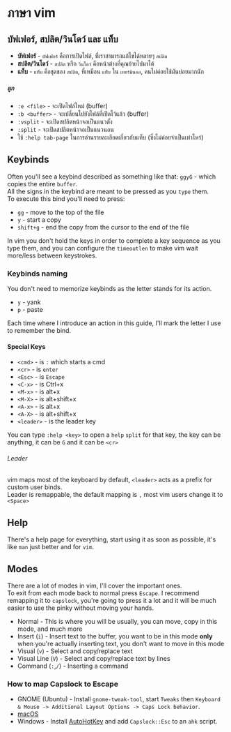 # ภาษา vim

## บัฟเฟอร์, สปลิต/วินโดว์ และ แท็บ

- **บัฟเฟอร์** - `บัฟเฟอร์` คือการเปิดไฟล์, ที่เราสามารถแก้ไขได้หลายๆ `สปลิต`
- **สปลิต/วินโดว์** - `สปลิต` หรือ `วินโดว์` คือหน้าต่างที่คุณย้ายไปมาได้
- **แท็บ** - `แท็บ` คือชุดของ `สปลิต`, ที่เหมือน `แท็บ` ใน `เทอร์มินอล`, คนไม่ค่อยใช้มันบ่อยมากนัก

##### ผูก

- `:e <file>` - จะเปิดไฟล์ใหม่ (buffer)
- `:b <buffer>` - จะเปลี่ยนไปยังไฟล์ที่เปิดไว้แล้ว (buffer)
- `:vsplit` - จะเปิดสปลิตหน้าจอเป็นแนวตั้ง
- `:split` - จะเปิดสปลิตหน้าจอเป็นแนวนอน
- ใช้ `:help tab-page` ในการอ่านรายละเอียดเกี่ยวกับแท็บ (ซึ่งไม่ค่อยจำเป็นเท่าไหร่)

## Keybinds

Often you'll see a keybind described as something like that: `ggyG` - which copies the entire `buffer`. \
All the signs in the keybind are meant to be pressed as you `type` them. \
To execute this bind you'll need to press:

- `gg` - move to the top of the file
- `y` - start a copy
- `shift+g` - end the copy from the cursor to the end of the file

In vim you don't hold the keys in order to complete a key sequence as you type them, and you can configure the `timeoutlen` to make vim wait more/less between keystrokes.

### Keybinds naming

You don't need to memorize keybinds as the letter stands for its action.

- `y` - yank
- `p` - paste

Each time where I introduce an action in this guide, I'll mark the letter I use to remember the bind.

#### Special Keys

- `<cmd>` - is `:` which starts a cmd
- `<cr>` - is `enter`
- `<Esc>` - is `Escape`
- `<C-x>` - is Ctrl+x
- `<M-x>` - is alt+x
- `<M-X>` - is alt+shift+x
- `<A-x>` - is alt+x
- `<A-X>` - is alt+shift+x
- `<leader>` - is the leader key

You can type `:help <key>` to open a `help` `split` for that key, the key can be anything, it can be `G` and it can be `<cr>`

###### Leader

vim maps most of the keyboard by default, `<leader>` acts as a prefix for custom user binds. \
Leader is remappable, the default mapping is `,` most vim users change it to `<Space>`

## Help

There's a help page for everything, start using it as soon as possible, it's like `man` just better and for `vim`.

## Modes

There are a lot of modes in vim, I'll cover the important ones. \
To exit from each mode back to normal press `Escape`. I recommend remapping it to `capslock`, you're going to press it a lot and it will be much easier to use the pinky without moving your hands.

- Normal - This is where you will be usually, you can move, copy in this mode, and much more
- Insert (`i`) - Insert text to the buffer, you want to be in this mode **only** when you're actually inserting text, you don't want to move in this mode
- Visual (`v`) - Select and copy/replace text
- Visual Line (`V`) - Select and copy/replace text by lines
- Command (`:`,`/`) - Inserting a command

### How to map Capslock to Escape

- GNOME (Ubuntu) - Install `gnome-tweak-tool`, start `Tweaks` then `Keyboard & Mouse -> Additional Layout Options -> Caps Lock behavior`.
- [macOS](https://vim.fandom.com/wiki/Map_caps_lock_to_escape_in_macOS)
- Windows - Install [AutoHotKey](https://www.autohotkey.com/) and add `Capslock::Esc` to an `ahk` script.
